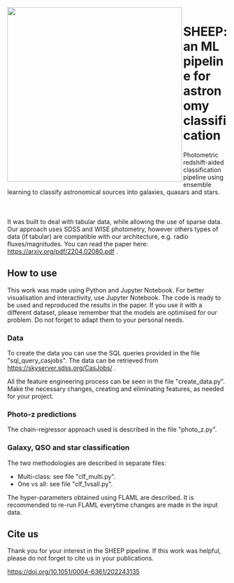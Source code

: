 <image src="SHEEP.png" width="400" align="left"/> 

# SHEEP: an ML pipeline for astronomy classification
Photometric redshift-aided classification pipeline using ensemble learning to classify astronomical sources into galaxies, quasars and stars.
<br>
<br>
<br>
<br>
It was built to deal with tabular data, while allowing the use of sparse data.
Our approach uses SDSS and WISE photometry, however others types of data (if tabular) are compatible with our architecture, e.g. radio fluxes/magnitudes.
You can read the paper here: https://arxiv.org/pdf/2204.02080.pdf .

## How to use
This work was made using Python and Jupyter Notebook. For better visualisation and interactivity, use Jupyter Notebook. 
The code is ready to be used and reproduced the results in the paper. If you use it with a different dataset, please remember that the models are optimised for our problem. Do not forget to adapt them to your personal needs.

### Data

To create the data you can use the SQL queries provided in the file "sql_query_casjobs". The data can be retrieved from https://skyserver.sdss.org/CasJobs/ .

All the feature engineering process can be seen in the file "create_data.py". Make the necessary changes, creating and eliminating features, as needed for your project.

### Photo-z predictions

The chain-regressor approach used is described in the file "photo_z.py". 

### Galaxy, QSO and star classification

The two methodologies are described in separate files:
<ul>
  <li> Multi-class: see file "clf_multi.py". 
    <li> One vs all: see file "clf_1vsall.py".
</ul>

The hyper-parameters obtained using FLAML are described. It is recommended to re-run FLAML everytime changes are made in the input data.

## Cite us
Thank you for your interest in the SHEEP pipeline.
If this work was helpful, please do not forget to cite us in your publications.

https://doi.org/10.1051/0004-6361/202243135
